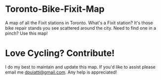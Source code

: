 # Toronto-Bike-Fixit-Map

A map of all the Fixit stations in Toronto. What's a Fixit station? It's those bike repair stands you see scattered around the city. Need to find one in a pinch? Use this map!

# Love Cycling? Contribute!

I do my best to maintain and update this map. If you'd like to assist please email me dpuiatti@gmail.com. Any help is appreciated!
